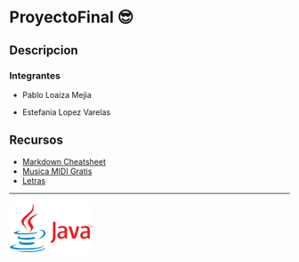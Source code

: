 # ProyectoFinal 😎

## Descripcion

### Integrantes

- Pablo Loaiza Mejia

- Estefania Lopez Varelas 

## Recursos

- [Markdown Cheatsheet](https://github.com/adam-p/markdown-here/wiki/Markdown-Cheatsheet)
- [Musica MIDI Gratis](http://www.musicamidigratis.com/)
- [Letras](https://www.letras.com/)


---

<img src="./src/img/Java-logo.png " width="150">


